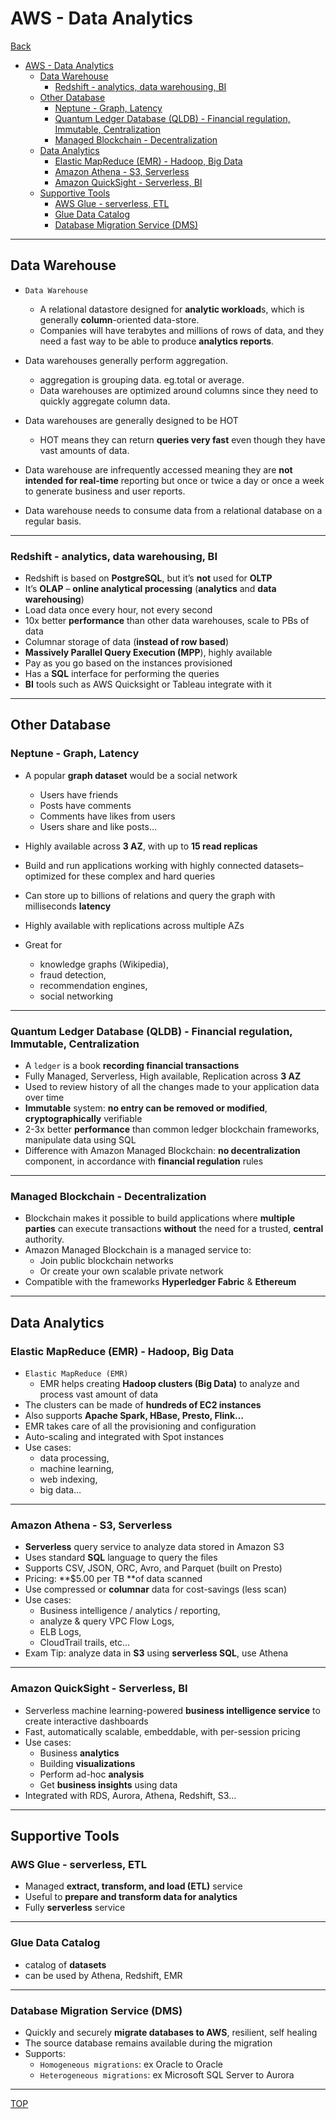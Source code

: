 # AWS - Data Analytics

[Back](../index.md)

- [AWS - Data Analytics](#aws---data-analytics)
  - [Data Warehouse](#data-warehouse)
    - [Redshift - analytics, data warehousing, BI](#redshift---analytics-data-warehousing-bi)
  - [Other Database](#other-database)
    - [Neptune - Graph, Latency](#neptune---graph-latency)
    - [Quantum Ledger Database (QLDB) - Financial regulation, Immutable, Centralization](#quantum-ledger-database-qldb---financial-regulation-immutable-centralization)
    - [Managed Blockchain - Decentralization](#managed-blockchain---decentralization)
  - [Data Analytics](#data-analytics)
    - [Elastic MapReduce (EMR) - Hadoop, Big Data](#elastic-mapreduce-emr---hadoop-big-data)
    - [Amazon Athena - S3, Serverless](#amazon-athena---s3-serverless)
    - [Amazon QuickSight - Serverless, BI](#amazon-quicksight---serverless-bi)
  - [Supportive Tools](#supportive-tools)
    - [AWS Glue - serverless, ETL](#aws-glue---serverless-etl)
    - [Glue Data Catalog](#glue-data-catalog)
    - [Database Migration Service (DMS)](#database-migration-service-dms)

---

## Data Warehouse

- `Data Warehouse`

  - A relational datastore designed for **analytic workload**s, which is generally **column**-oriented data-store.
  - Companies will have terabytes and millions of rows of data, and they need a fast way to be able to produce **analytics reports**.

- Data warehouses generally perform aggregation.

  - aggregation is grouping data. eg.total or average.
  - Data warehouses are optimized around columns since they need to quickly aggregate column data.

- Data warehouses are generally designed to be HOT

  - HOT means they can return **queries very fast** even though they have vast amounts of data.

- Data warehouse are infrequently accessed meaning they are **not intended for real-time** reporting but once or twice a day or once a week to generate business and user reports.

- Data warehouse needs to consume data from a relational database on a regular basis.

---

### Redshift - analytics, data warehousing, BI

- Redshift is based on **PostgreSQL**, but it’s **not** used for **OLTP**
- It’s **OLAP** – **online analytical processing** (**analytics** and **data** **warehousing**)
- Load data once every hour, not every second
- 10x better **performance** than other data warehouses, scale to PBs of data
- Columnar storage of data (**instead of row based**)
- **Massively Parallel Query Execution (MPP**), highly available
- Pay as you go based on the instances provisioned
- Has a **SQL** interface for performing the queries
- **BI** tools such as AWS Quicksight or Tableau integrate with it

---

## Other Database

### Neptune - Graph, Latency

- A popular **graph dataset** would be a social network

  - Users have friends
  - Posts have comments
  - Comments have likes from users
  - Users share and like posts…

- Highly available across **3 AZ**, with up to **15 read replicas**
- Build and run applications working with highly connected
  datasets–optimized for these complex and hard queries

- Can store up to billions of relations and query the graph with
  milliseconds **latency**

- Highly available with replications across multiple AZs
- Great for
  - knowledge graphs (Wikipedia),
  - fraud detection,
  - recommendation engines,
  - social networking

---

### Quantum Ledger Database (QLDB) - Financial regulation, Immutable, Centralization

- A `ledger` is a book **recording financial transactions**
- Fully Managed, Serverless, High available, Replication across **3 AZ**
- Used to review history of all the changes made to your application data over time
- **Immutable** system: **no entry can be removed or modified**, **cryptographically** verifiable
- 2-3x better **performance** than common ledger blockchain frameworks, manipulate data using SQL
- Difference with Amazon Managed Blockchain: **no decentralization** component, in accordance with **financial regulation** rules

---

### Managed Blockchain - Decentralization

- Blockchain makes it possible to build applications where **multiple parties** can execute transactions **without** the need for a trusted, **central** authority.
- Amazon Managed Blockchain is a managed service to:
  - Join public blockchain networks
  - Or create your own scalable private network
- Compatible with the frameworks **Hyperledger Fabric** & **Ethereum**

---

## Data Analytics

### Elastic MapReduce (EMR) - Hadoop, Big Data

- `Elastic MapReduce (EMR)`
  - EMR helps creating **Hadoop clusters (Big Data)** to analyze and process vast amount of data
- The clusters can be made of **hundreds of EC2 instances**
- Also supports **Apache Spark, HBase, Presto, Flink…**
- EMR takes care of all the provisioning and configuration
- Auto-scaling and integrated with Spot instances
- Use cases:
  - data processing,
  - machine learning,
  - web indexing,
  - big data…

---

### Amazon Athena - S3, Serverless

- **Serverless** query service to analyze data stored in Amazon S3
- Uses standard **SQL** language to query the files
- Supports CSV, JSON, ORC, Avro, and Parquet (built on Presto)
- Pricing: **$5.00 per TB **of data scanned
- Use compressed or **columnar** data for cost-savings (less scan)
- Use cases:
  - Business intelligence / analytics / reporting,
  - analyze & query VPC Flow Logs,
  - ELB Logs,
  - CloudTrail trails, etc...
- Exam Tip: analyze data in **S3** using **serverless SQL**, use Athena

---

### Amazon QuickSight - Serverless, BI

- Serverless machine learning-powered **business intelligence service** to create interactive dashboards
- Fast, automatically scalable, embeddable, with per-session pricing
- Use cases:
  - Business **analytics**
  - Building **visualizations**
  - Perform ad-hoc **analysis**
  - Get **business insights** using data
- Integrated with RDS, Aurora, Athena, Redshift, S3…

---

## Supportive Tools

### AWS Glue - serverless, ETL

- Managed **extract, transform, and load (ETL)** service
- Useful to **prepare and transform data for analytics**
- Fully **serverless** service

---

### Glue Data Catalog

- catalog of **datasets**
- can be used by Athena, Redshift, EMR

---

### Database Migration Service (DMS)

- Quickly and securely **migrate databases to AWS**, resilient, self healing
- The source database remains available during the migration
- Supports:
  - `Homogeneous migrations`: ex Oracle to Oracle
  - `Heterogeneous migrations`: ex Microsoft SQL Server to Aurora

---

[TOP](#aws---data-analytics)
